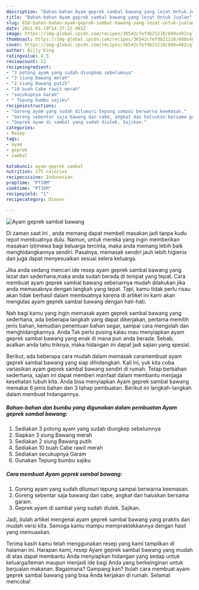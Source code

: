 ```yaml
---
description: "Bahan-bahan Ayam geprek sambal bawang yang lezat Untuk Jualan"
title: "Bahan-bahan Ayam geprek sambal bawang yang lezat Untuk Jualan"
slug: 658-bahan-bahan-ayam-geprek-sambal-bawang-yang-lezat-untuk-jualan
date: 2021-01-19T14:37:22.001Z
image: https://img-global.cpcdn.com/recipes/36542cfefdb21210/680x482cq70/ayam-geprek-sambal-bawang-foto-resep-utama.jpg
thumbnail: https://img-global.cpcdn.com/recipes/36542cfefdb21210/680x482cq70/ayam-geprek-sambal-bawang-foto-resep-utama.jpg
cover: https://img-global.cpcdn.com/recipes/36542cfefdb21210/680x482cq70/ayam-geprek-sambal-bawang-foto-resep-utama.jpg
author: Billy King
ratingvalue: 4.5
reviewcount: 12
recipeingredient:
- "3 potong ayam yang sudah diungkep sebelumnya"
- "3 siung Bawang merah"
- "2 siung Bawang putih"
- "10 buah Cabe rawit merah"
- "secukupnya Garam"
- " Tepung bumbu sajiku"
recipeinstructions:
- "Goreng ayam yang sudah dilumuri tepung sampai berwarna keemasan."
- "Goreng sebentar saja bawang dan cabe, angkat dan haluskan bersama garam."
- "Geprek ayam di sambal yang sudah diulek. Sajikan."
categories:
- Resep
tags:
- ayam
- geprek
- sambal

katakunci: ayam geprek sambal 
nutrition: 175 calories
recipecuisine: Indonesian
preptime: "PT10M"
cooktime: "PT36M"
recipeyield: "1"
recipecategory: Dinner

---
```



![Ayam geprek sambal bawang](https://img-global.cpcdn.com/recipes/36542cfefdb21210/680x482cq70/ayam-geprek-sambal-bawang-foto-resep-utama.jpg)

Di zaman  saat ini , anda memang dapat membeli masakan jadi tanpa kudu repot membuatnya dulu. Namun, untuk mereka yang ingin memberikan masakan istimewa bagi keluarga tercinta, maka anda memang lebih baik menghidangkannya sendiri. Pasalnya, memasak sendiri jauh lebih higienis dan juga dapat menyesuaikan sesuai selera keluarga.

Jika anda sedang mencari ide resep ayam geprek sambal bawang yang lezat dan sederhana,maka anda sudah berada di tempat yang tepat. Cara membuat ayam geprek sambal bawang  sebenarnya mudah dilakukan jika anda memasaknya dengan langkah yang tepat. Tapi, kamu tidak perlu risau akan tidak berhasil dalam membuatnya 
karena di artikel ini kami akan mengulas ayam geprek sambal bawang dengan hati-hati.  



Nah bagi kamu yang ingin memasak ayam geprek sambal bawang yang sederhana, ada beberapa langkah yang dapat dikerjakan, pertama memilih jenis bahan, kemudian penentuan bahan segar, sampai cara mengolah dan menghidangkannya. Anda Tak perlu pusing kalau mau menyiapkan ayam geprek sambal bawang yang enak di mana pun anda berada. Sebab, asalkan anda  tahu triknya, maka hidangan ini dapat jadi sajian yang spesial.

Berikut, ada beberapa cara mudah dalam memasak caramembuat ayam geprek sambal bawang yang siap dihidangkan. Kali ini, yuk kita coba variasikan ayam geprek sambal bawang sendiri di rumah. Tetap berbahan sederhana, sajian ini dapat memberi manfaat dalam membantu menjaga kesehatan tubuh kita. Anda bisa menyiapkan Ayam geprek sambal bawang memakai 6 jenis bahan dan 3 tahap pembuatan. Berikut ini langkah-langkah dalam membuat hidangannya.

<!--inarticleads1-->

##### Bahan-bahan dan bumbu yang digunakan dalam pembuatan Ayam geprek sambal bawang:

1. Sediakan 3 potong ayam yang sudah diungkep sebelumnya
1. Siapkan 3 siung Bawang merah
1. Sediakan 2 siung Bawang putih
1. Sediakan 10 buah Cabe rawit merah
1. Sediakan secukupnya Garam
1. Gunakan  Tepung bumbu sajiku




<!--inarticleads2-->

##### Cara membuat Ayam geprek sambal bawang:

1. Goreng ayam yang sudah dilumuri tepung sampai berwarna keemasan.
1. Goreng sebentar saja bawang dan cabe, angkat dan haluskan bersama garam.
1. Geprek ayam di sambal yang sudah diulek. Sajikan.




Jadi, itulah artikel mengenai  ayam geprek sambal bawang  yang praktis dan mudah versi kita. Semoga kamu mampu mempraktekkannya dengan hasil yang memuaskan. 

Terima kasih kamu telah menggunakan resep yang kami tampilkan di halaman ini. Harapan kami, resep  Ayam geprek sambal bawang yang mudah di atas dapat membantu Anda menyiapkan hidangan yang sedap untuk keluarga/teman maupun menjadi ide bagi Anda yang berkeinginan untuk berjualan makanan. Bagaimana? Gampang kan? Itulah cara membuat ayam geprek sambal bawang yang bisa Anda kerjakan di rumah. Selamat mencoba!

